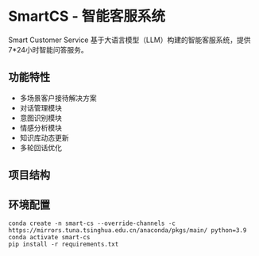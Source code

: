 # SmartCS - 智能客服系统
Smart Customer Service
基于大语言模型（LLM）构建的智能客服系统，提供7*24小时智能问答服务。

## 功能特性

- 多场景客户接待解决方案
- 对话管理模块
- 意图识别模块
- 情感分析模块
- 知识库动态更新
- 多轮回话优化

## 项目结构
## 环境配置
```shell
conda create -n smart-cs --override-channels -c https://mirrors.tuna.tsinghua.edu.cn/anaconda/pkgs/main/ python=3.9
conda activate smart-cs
pip install -r requirements.txt
```